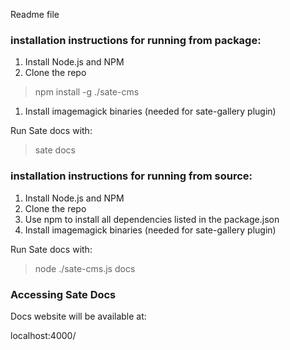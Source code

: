 Readme file

### installation instructions for running from package:

 1. Install Node.js and NPM
 1. Clone the repo
 
> npm install -g ./sate-cms

 1. Install imagemagick binaries (needed for sate-gallery plugin)

Run Sate docs with:

> sate docs

### installation instructions for running from source:

 1. Install Node.js and NPM
 1. Clone the repo
 1. Use npm to install all dependencies listed in the package.json
 1. Install imagemagick binaries (needed for sate-gallery plugin)

Run Sate docs with:

> node ./sate-cms.js docs

### Accessing Sate Docs 

Docs website will be available at:

localhost:4000/
